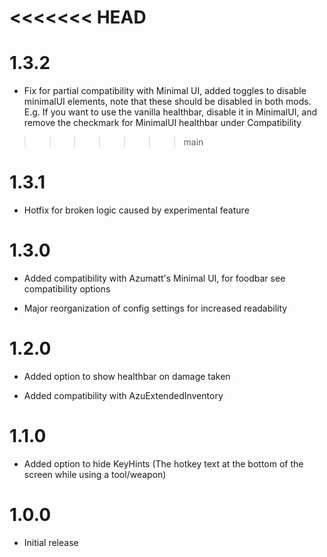 <<<<<<< HEAD
=======
# 1.3.2
* Fix for partial compatibility with Minimal UI, added toggles to disable minimalUI elements, note that these should be disabled in both mods. E.g. If you want to use the vanilla healthbar, disable it in MinimalUI, and remove the checkmark for MinimalUI healthbar under Compatibility
>>>>>>> main
# 1.3.1
* Hotfix for broken logic caused by experimental feature

# 1.3.0
* Added compatibility with Azumatt's Minimal UI, for foodbar see compatibility options

* Major reorganization of config settings for increased readability

# 1.2.0
* Added option to show healthbar on damage taken

* Added compatibility with AzuExtendedInventory

# 1.1.0
* Added option to hide KeyHints (The hotkey text at the bottom of the screen while using a tool/weapon)

# 1.0.0
* Initial release
